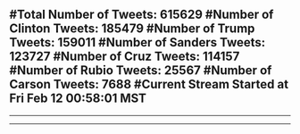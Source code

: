 #Total Number of Tweets: 615629 
#Number of Clinton Tweets: 185479
#Number of Trump Tweets: 159011
#Number of Sanders Tweets: 123727
#Number of Cruz Tweets: 114157
#Number of Rubio Tweets: 25567
#Number of Carson Tweets: 7688
#Current Stream Started at Fri Feb 12 00:58:01 MST
---
---
---
